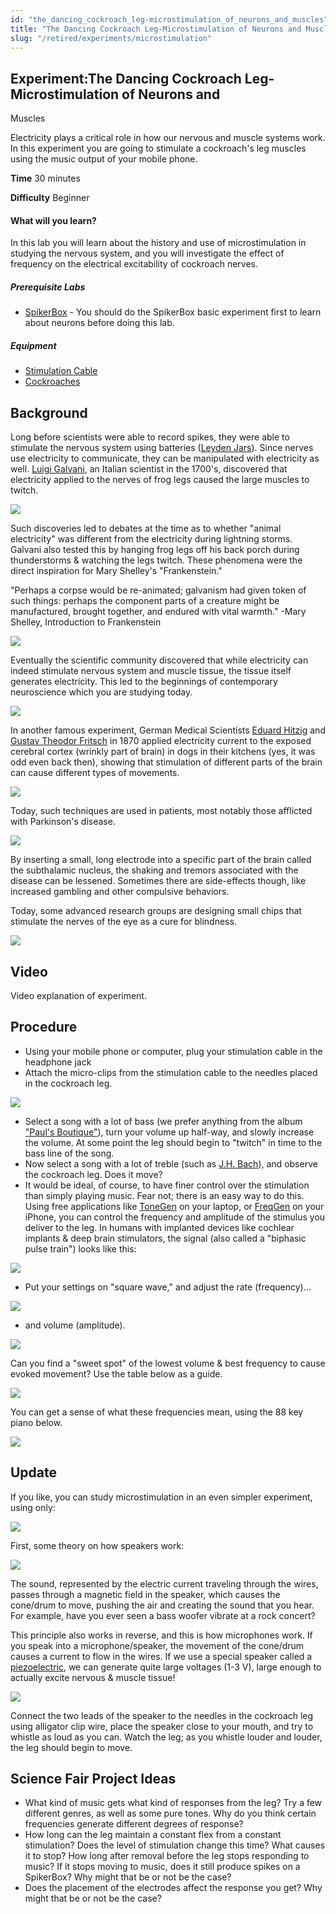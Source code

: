 ```yaml
---
id: "the_dancing_cockroach_leg-microstimulation_of_neurons_and_muscles"
title: "The Dancing Cockroach Leg-Microstimulation of Neurons and Muscles"
slug: "/retired/experiments/microstimulation"
---
```


## Experiment:The Dancing Cockroach Leg-Microstimulation of Neurons and


Muscles

Electricity plays a critical role in how our nervous and muscle systems work.
In this experiment you are going to stimulate a cockroach's leg muscles using
the music output of your mobile phone.

**Time**  30 minutes

**Difficulty**  Beginner

#### What will you learn?

In this lab you will learn about the history and use of microstimulation in
studying the nervous system, and you will investigate the effect of frequency
on the electrical excitability of cockroach nerves.

##### Prerequisite Labs

* [SpikerBox](spikerbox) - You should do the SpikerBox basic experiment first to learn about neurons before doing this lab.

##### Equipment

* [Stimulation Cable](https://backyardbrains.com/products/stimulationcable)
* [Cockroaches](https://backyardbrains.com/products/cockroaches)

## Background

Long before scientists were able to record spikes, they were able to stimulate
the nervous system using batteries ([Leyden Jars](http://en.wikipedia.org/wiki/Leyden_jar)). Since nerves use electricity
to communicate, they can be manipulated with electricity as well. [Luigi Galvani](http://en.wikipedia.org/wiki/Luigi_Galvani), an Italian scientist in
the 1700's, discovered that electricity applied to the nerves of frog legs
caused the large muscles to twitch.

[ ![](./img/Exp5_froglegs.jpeg)](./img/Exp5_froglegs.jpeg)

Such discoveries led to debates at the time as to whether "animal electricity"
was different from the electricity during lightning storms. Galvani also
tested this by hanging frog legs off his back porch during thunderstorms &
watching the legs twitch. These phenomena were the direct inspiration for Mary
Shelley's "Frankenstein."

"Perhaps a corpse would be re-animated; galvanism had given token of such
things: perhaps the component parts of a creature might be manufactured,
brought together, and endured with vital warmth." -Mary Shelley, Introduction
to Frankenstein

[ ![](./img/Exp5_galvani.jpeg)](./img/Exp5_galvani.jpeg)

Eventually the scientific community discovered that while electricity can
indeed stimulate nervous system and muscle tissue, the tissue itself generates
electricity. This led to the beginnings of contemporary neuroscience which you
are studying today.

[ ![](./img/GalvaniversusVolta_web.jpg)](./img/GalvaniversusVolta_web.jpg)

In another famous experiment, German Medical Scientists [Eduard Hitzig](http://de.wikipedia.org/wiki/Eduard_Hitzig) and [Gustav Theodor Fritsch](http://de.wikipedia.org/wiki/Gustav_Theodor_Fritsch) in 1870 applied electricity current to the exposed cerebral cortex (wrinkly part of brain) in dogs in their kitchens (yes, it was odd even back then), showing that stimulation of different parts of the brain can cause different types of movements.

[ ![](./img/Exp5_fig3.jpeg)](./img/Exp5_fig3.jpeg)

Today, such techniques are used in patients, most notably those afflicted with
Parkinson's disease.

[ ![](./img/Exp5_fig4.jpeg)](./img/Exp5_fig4.jpeg)

By inserting a small, long electrode into a specific part of the brain called
the subthalamic nucleus, the shaking and tremors associated with the disease
can be lessened. Sometimes there are side-effects though, like increased
gambling and other compulsive behaviors.

Today, some advanced research groups are designing small chips that stimulate
the nerves of the eye as a cure for blindness.

[ ![](./img/Exp5_eye.jpeg)](./img/Exp5_eye.jpeg)

## Video

Video explanation of experiment.

## Procedure

* Using your mobile phone or computer, plug your stimulation cable in the headphone jack 
* Attach the micro-clips from the stimulation cable to the needles placed in the cockroach leg. 

[ ![](./img/Exp5_fig10.jpeg)](./img/Exp5_fig10.jpeg)

* Select a song with a lot of bass (we prefer anything from the album ["Paul's Boutique"](http://en.wikipedia.org/wiki/Paul's_Boutique)), turn your volume up half-way, and slowly increase the volume. At some point the leg should begin to "twitch" in time to the bass line of the song. 
* Now select a song with a lot of treble (such as [J.H. Bach](http://en.wikipedia.org/wiki/Johann_Sebastian_Bach)), and observe the cockroach leg. Does it move? 
* It would be ideal, of course, to have finer control over the stimulation than simply playing music. Fear not; there is an easy way to do this. Using free applications like [ToneGen](http://www.macupdate.com/app/mac/29891/tonegen) on your laptop, or [FreqGen](https://itunes.apple.com/us/app/freqgen/id325832805?mt=8) on your iPhone, you can control the frequency and amplitude of the stimulus you deliver to the leg. In humans with implanted devices like cochlear implants & deep brain stimulators, the signal (also called a "biphasic pulse train") looks like this: 

[ ![](./img/Exp5_fig9_option1.jpeg)](./img/Exp5_fig9_option1.jpeg)

* Put your settings on "square wave," and adjust the rate (frequency)... 

[ ![](./img/Exp5_frequency.jpeg)](./img/Exp5_frequency.jpeg)

* and volume (amplitude). 

[ ![](./img/Exp5_volumevsamp.jpeg)](./img/Exp5_volumevsamp.jpeg)

Can you find a "sweet spot" of the lowest volume & best frequency to cause
evoked movement? Use the table below as a guide.

[ ![](./img/Exp5_fig13.jpeg)](./img/Exp5_fig13.jpeg)

You can get a sense of what these frequencies mean, using the 88 key piano
below.

[ ![](./img/keyboard3_web.jpg)](./img/keyboard3_web.jpg)

## Update

If you like, you can study microstimulation in an even simpler experiment,
using only:

[ ![](./img/Exp5_fig6.jpeg)](./img/Exp5_fig6.jpeg)

First, some theory on how speakers work:

[ ![](./img/Exp5_fig7.jpeg)](./img/Exp5_fig7.jpeg)

The sound, represented by the electric current traveling through the wires,
passes through a magnetic field in the speaker, which causes the cone/drum to
move, pushing the air and creating the sound that you hear. For example, have
you ever seen a bass woofer vibrate at a rock concert?

This principle also works in reverse, and this is how microphones work. If you
speak into a microphone/speaker, the movement of the cone/drum causes a
current to flow in the wires. If we use a special speaker called a
[piezoelectric](http://www.radioshack.com/product/index.jsp?productId=2062397),
we can generate quite large voltages (1-3 V), large enough to actually excite
nervous & muscle tissue!

[ ![](./img/Exp5_whistleback.jpeg)](./img/Exp5_whistleback.jpeg)

Connect the two leads of the speaker to the needles in the cockroach leg using
alligator clip wire, place the speaker close to your mouth, and try to whistle
as loud as you can. Watch the leg; as you whistle louder and louder, the leg
should begin to move.

## Science Fair Project Ideas

* What kind of music gets what kind of responses from the leg? Try a few different genres, as well as some pure tones. Why do you think certain frequencies generate different degrees of response?
* How long can the leg maintain a constant flex from a constant stimulation? Does the level of stimulation change this time? What causes it to stop? How long after removal before the leg stops responding to music? If it stops moving to music, does it still produce spikes on a SpikerBox? Why might that be or not be the case? 
* Does the placement of the electrodes affect the response you get? Why might that be or not be the case? 
